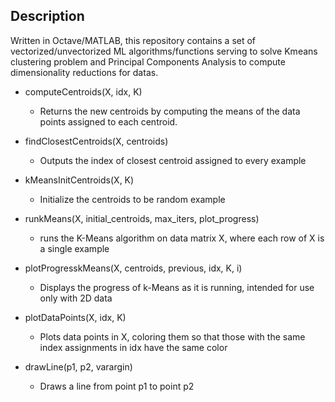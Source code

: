 ## Description
Written in Octave/MATLAB, this repository contains a set of vectorized/unvectorized ML algorithms/functions serving to solve Kmeans clustering problem and Principal Components Analysis to compute dimensionality reductions for datas.

- computeCentroids(X, idx, K)
  - Returns the new centroids by computing the means of the data points assigned to each centroid.
  

- findClosestCentroids(X, centroids)
  - Outputs the index of closest centroid assigned to every example
  
- kMeansInitCentroids(X, K)
  - Initialize the centroids to be random example
  
- runkMeans(X, initial_centroids, max_iters, plot_progress)
  - runs the K-Means algorithm on data matrix X, where each row of X is a single example

- plotProgresskMeans(X, centroids, previous, idx, K, i)
  - Displays the progress of k-Means as it is running, intended for use only with 2D data
  
- plotDataPoints(X, idx, K)
  - Plots data points in X, coloring them so that those with the same index assignments in idx have the same color
  
- drawLine(p1, p2, varargin)
  - Draws a line from point p1 to point p2
